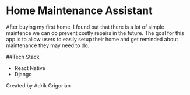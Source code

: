 # Home Maintenance Assistant

After buying my first home, I found out that there is a lot of simple maintence we can do prevent costly repairs in the future. The goal for this app is to allow users to easily setup their home and get reminded about maintenance they may need to do.

##Tech Stack
- React Native
- Django

Created by Adrik Grigorian
